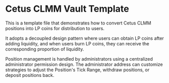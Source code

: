 # Cetus CLMM Vault Template

This is a template file that demonstrates how to convert Cetus CLMM positions into LP coins for distribution to users.

It adopts a decoupled design pattern where users can obtain LP coins after adding liquidity, and when users burn LP coins, they can receive the corresponding proportion of liquidity.

Position management is handled by administrators using a centralized administrator permission design. The administrator address can customize strategies to adjust the Position's Tick Range, withdraw positions, or deposit positions back.

